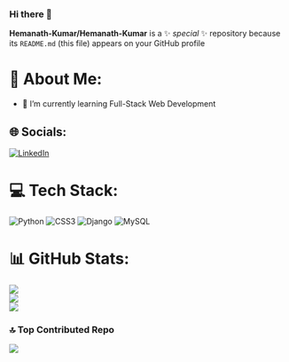 ### Hi there 👋


**Hemanath-Kumar/Hemanath-Kumar** is a ✨ _special_ ✨ repository because its `README.md` (this file) appears on your GitHub profile
# 💫 About Me:
- 🌱 I’m currently learning  Full-Stack Web Development


## 🌐 Socials:
[![LinkedIn](https://img.shields.io/badge/LinkedIn-%230077B5.svg?logo=linkedin&logoColor=white)]([https://linkedin.com/in/Hemanath-Kumar-R](https://www.linkedin.com/in/hemanath-kumar-r-4a99711b8/)) 

# 💻 Tech Stack:
![Python](https://img.shields.io/badge/python-3670A0?style=for-the-badge&logo=python&logoColor=ffdd54) ![CSS3](https://img.shields.io/badge/css3-%231572B6.svg?style=for-the-badge&logo=css3&logoColor=white) ![Django](https://img.shields.io/badge/django-%23092E20.svg?style=for-the-badge&logo=django&logoColor=white) ![MySQL](https://img.shields.io/badge/mysql-%2300f.svg?style=for-the-badge&logo=mysql&logoColor=white)
# 📊 GitHub Stats:
![](https://github-readme-stats.vercel.app/api?username=Hemanath-Kumar&theme=dark&hide_border=false&include_all_commits=true&count_private=false)<br/>
![](https://github-readme-streak-stats.herokuapp.com/?user=Hemanath-Kumar&theme=dark&hide_border=false)<br/>
![](https://github-readme-stats.vercel.app/api/top-langs/?username=Hemanath-Kumar&theme=dark&hide_border=false&include_all_commits=true&count_private=false&layout=compact)

### 🔝 Top Contributed Repo
![](https://github-contributor-stats.vercel.app/api?username=Hemanath-Kumar&limit=5&theme=dark&combine_all_yearly_contributions=true)

<!-- Proudly created with GPRM ( https://gprm.itsvg.in ) -->
